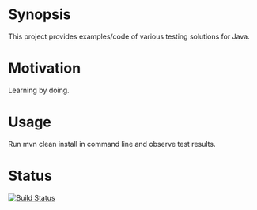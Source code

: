 # Synopsis

This project provides examples/code of various testing solutions for Java.

# Motivation

Learning by doing.

# Usage

Run mvn clean install in command line and observe test results.

# Status

[![Build Status](https://travis-ci.org/pawelslowik/testing.svg?branch=master)](https://travis-ci.org/pawelslowik/testing)
